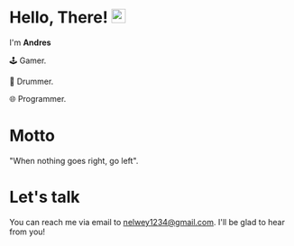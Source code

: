 # Hello, There! <img src="https://media.giphy.com/media/hvRJCLFzcasrR4ia7z/giphy.gif" width="25px">

I'm **Andres** 

🕹 Gamer.

🥁 Drummer.

🌐 Programmer.


# Motto

"When nothing goes right, go left".
  
# Let's talk

You can reach me via email to nelwey1234@gmail.com. I'll be glad to hear from you!
